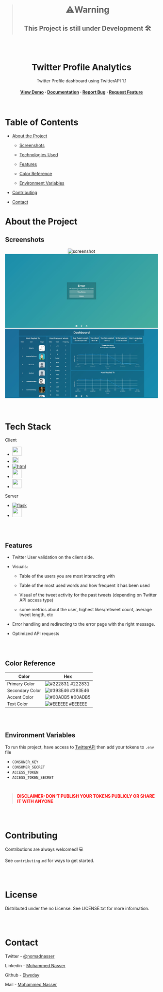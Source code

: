 <br>
<div align="center">

> # ⚠️Warning
> ##  This Project is still under Development  🛠️
</div>
<br><br>
<div align="center">
  <h1>Twitter Profile Analytics</h1>
  <p>
   Twitter Profile dashboard using TwitterAPI 1.1
  </p>
<h4>
    <a href="https://github.com/">View Demo</a>
  <span> · </span>
    <a href="https://github.com/">Documentation</a>
  <span> · </span>
    <a href="https://github.com/">Report Bug</a>
  <span> · </span>
    <a href="https://github.com/">Request Feature</a>
  </h4>
</div>

<br>

<!-- Table of Contents -->
# Table of Contents

- [About the Project](#about-the-project)

  * [Screenshots](#screenshots)
  * [Technologies Used](#tech-stack)
  * [Features](#features)

  * [Color Reference](#color-reference)
  * [Environment Variables](#environment-variables)

- [Contributing](#contributing)
- [Contact](#contact)
  

<!-- About the Project -->
# About the Project


<!-- Screenshots -->
## Screenshots

<div align="center"> 
  <img src="snaps/gif1.gif" alt="screenshot" />
  <img src="snaps/snap1.JPG" alt="screenshot" />
  
  <img src="snaps/snap2.JPG" alt="screenshot" />
</div>

<br>
<br>


<!-- TechStack -->
# Tech Stack

 Client
  <ul>
  <li><a href="https://www.javascript.com/"><img  width =30 height = 30 src="https://upload.wikimedia.org/wikipedia/commons/thumb/9/99/Unofficial_JavaScript_logo_2.svg/480px-Unofficial_JavaScript_logo_2.svg.png" /></a> </li>

  <li><a href="https://jinja.palletsprojects.com/en/3.1.x/"><img  width =20 height = 20 src="https://quintagroup.com/cms/python/images/jinja2.png/@@images/919c2c3d-5b4e-4650-943a-b0df263f851b.png" /></a> </li>

  

  <li><a href="https://html.spec.whatwg.org/"><img alt="html" width =30 height = 30 src="https://upload.wikimedia.org/wikipedia/commons/thumb/6/61/HTML5_logo_and_wordmark.svg/2048px-HTML5_logo_and_wordmark.svg.png" /></a> </li>
    

  <li><a href="https://developer.mozilla.org/en-US/docs/Web/CSS"><img  width =30 height = 30 src="https://upload.wikimedia.org/wikipedia/commons/thumb/6/62/CSS3_logo.svg/800px-CSS3_logo.svg.png" /></a> </li>
    


  <li><a href="https://getbootstrap.com/"><img  width =30 height = 30 src="https://upload.wikimedia.org/wikipedia/commons/thumb/b/b2/Bootstrap_logo.svg/1280px-Bootstrap_logo.svg.png" /></a> </li>

  </ul>

Server
  <ul>
   <li><a href="https://flask.palletsprojects.com/en/2.2.x/"><img alt="flask" width =30 height = 30 src="https://miro.medium.com/max/800/1*Q5EUk28Xc3iCDoMSkrd1_w.png" /></li>


   <li><a href="https://www.tweepy.org/"><img  width =30 height = 30 src="https://user-images.githubusercontent.com/61589143/97068916-041bc900-15f6-11eb-94ce-fbeef5d50f02.png" /></a> </li>
</a> 
  </ul>


<br><br>

<!-- Features -->
## Features

- Twitter User validation on the client side.
  
- Visuals:
  * Table of the users you are most interacting with
  
  * Table of the most used words and how frequent it has been used
  
  * Visual of the tweet activity for the past tweets (depending on Twitter API access type)
  
  * some metrics about the user, highest likes/retweet count, average tweet length, etc
   

  
- Error handling and redirecting to the error page with the right message.

- Optimized API requests


<br>
<br>

<!-- Color Reference -->
## Color Reference

| Color             | Hex                                                                |
| ----------------- | ------------------------------------------------------------------ |
| Primary Color | ![#222831](https://via.placeholder.com/10/222831?text=+) #222831 |
| Secondary Color | ![#393E46](https://via.placeholder.com/10/393E46?text=+) #393E46 |
| Accent Color | ![#00ADB5](https://via.placeholder.com/10/00ADB5?text=+) #00ADB5 |
| Text Color | ![#EEEEEE](https://via.placeholder.com/10/EEEEEE?text=+) #EEEEEE |

<br>
<br>

<!-- Env Variables -->
## Environment Variables

To run this project, have access to [TwitterAPI](https://developer.twitter.com/en) then add your tokens to `.env` file


- `CONSUNER_KEY`
- `CONSUMER_SECRET`
- `ACCESS_TOKEN`
- `ACCESS_TOKEN_SECRET`

<br>

 > <STRONG style ="color:red">DISCLAIMER: DON'T PUBLISH YOUR TOKENS PUBLICLY OR SHARE IT WITH ANYONE </STRONG>


<br>
<br>


<!-- Contributing -->
# Contributing

Contributions are always welcomed! 💻

See `contributing.md` for ways to get started.

<br>
<br>


<!-- License -->
# License

Distributed under the no License. See LICENSE.txt for more information.


<br>
<br>


<!-- Contact -->
# Contact

Twitter - [@nomadnasser](https://twitter.com/nomadnasser)

Linkedin - [Mohammed Nasser](https://https://www.linkedin.com/in/mohamed-nasser-38b045234/)

Github - [Elweday](https://github.com/elweday)

Mail - [Mohammed Nasser](Mohammednh2864@gmail.com)


<br>
<br>

